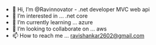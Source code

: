 - 👋 Hi, I’m @Ravinnovator -  .net developer MVC web api  
- 👀 I’m interested in ... .net core  
- 🌱 I’m currently learning ... azure
- 💞️ I’m looking to collaborate on ... aws
- 📫 How to reach me ... ravishankar2602@gmail.com

<!---
Ravinnovator/Ravinnovator is a ✨ special ✨ repository because its `README.md` (this file) appears on your GitHub profile.
You can click the Preview link to take a look at your changes.
--->
